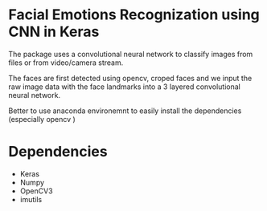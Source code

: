 
# Facial Emotions Recognization using CNN in Keras

The package uses a convolutional neural network to classify images from files or from video/camera stream.

The faces are first detected using opencv, croped faces and we input the raw image data with the face landmarks into a 3 layered convolutional neural network.

Better to use anaconda environemnt to easily install the dependencies (especially opencv )


# Dependencies

- Keras
- Numpy
- OpenCV3
- imutils
